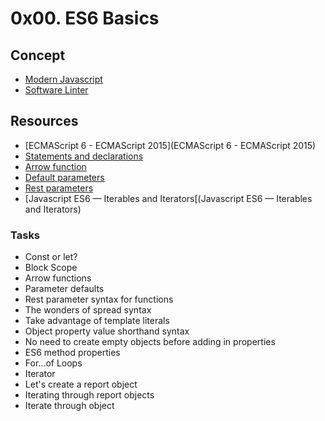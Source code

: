 # 0x00. ES6 Basics

## Concept
- [Modern Javascript](https://intranet.alxswe.com/concepts/541)
- [Software Linter](https://intranet.alxswe.com/concepts/542)

## Resources
- [ECMAScript 6 - ECMAScript 2015](ECMAScript 6 - ECMAScript 2015)
- [Statements and declarations](https://intranet.alxswe.com/rltoken/bu6OK8Wbzzxr04Si-qup-w)
- [Arrow function](https://intranet.alxswe.com/rltoken/kn70en_i7XsVl9PUhAK1fQ)
- [Default parameters](https://intranet.alxswe.com/rltoken/e1-hBHivLFWOip87Lc4Jfw)
- [Rest parameters](https://intranet.alxswe.com/rltoken/TB_tbhDM8tPkVIS4_Tw_rw)
- [Javascript ES6 — Iterables and Iterators[(Javascript ES6 — Iterables and Iterators)

### Tasks
- Const or let?
- Block Scope
- Arrow functions
- Parameter defaults
- Rest parameter syntax for functions
- The wonders of spread syntax
- Take advantage of template literals
- Object property value shorthand syntax
- No need to create empty objects before adding in properties
- ES6 method properties
- For...of Loops
- Iterator
- Let's create a report object
- Iterating through report objects
- Iterate through object
